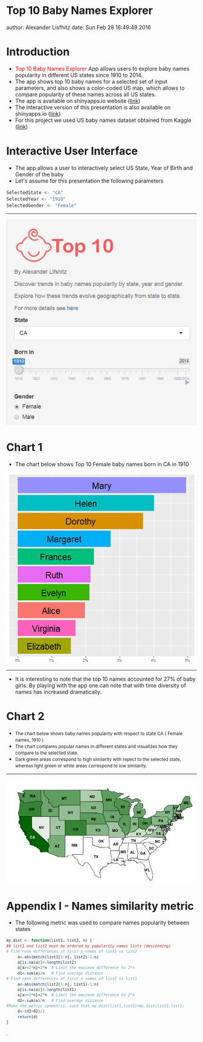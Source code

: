Top 10 Baby Names Explorer
========================================================
author: Alexander Lisfhitz
date: Sun Feb 28 16:49:49 2016


Introduction
========================================================

* <span style="color:red">Top 10 Baby Names Explorer</span> App allows users to explore baby names popularity in different US states since 1910 to 2014.
* The app shows top 10 baby names for a selected set of input parameters, and also shows a color-coded US map, which allows to compare popularity of these names across all US states.
* The app is available on shinyapps.io website ([link](https://datarocks.shinyapps.io/DP-project/))
* The interactive version of this presentation is also available on shinyapps.io ([link](https://datarocks.shinyapps.io/Top10BabyNames/))
* For this project we used US baby names dataset obtained from Kaggle ([link](https://kaggle2.blob.core.windows.net/datasets/13/13/files/StateNames.csv.zip))
 

Interactive User Interface
========================================================

* The app allows a user to interactively select US State, Year of Birth and Gender of the baby
* Let's assume for this presentation the following parameters

```r
SelectedState <- "CA"
SelectedYear <- "1910"
SelectedGender <- "Female"
```

***
![my image](GUI.png)


Chart 1
========================================================
* The chart below shows Top 10 Female baby names born in  CA  in  1910



![plot of chunk unnamed-chunk-3](top10-figure/unnamed-chunk-3-1.png)

***

* It is interesting to note that the top 10 names accounted for 
27% of baby girls. By playing with the app one can note that with time diversity of names has increased dramatically.

Chart 2
========================================================

* <small>The chart below shows baby names popularity with respect to state  CA ( Female names, 1910 )</small>
* <small>The chart compares popular names in different states and visualizes how they compare to the selected state.</small>
* <small>Dark green areas correspond to high similarity with repect to the selected state, whereas light green or white areas correspond to low similarity.</small>

***
![my image](MAP.png)

Appendix I - Names similarity metric
========================================================

* The following metric was used to compare names popularity between states 
<small> 

```r
my.dist <- function(list1, list2, n) {
## list1 and list2 must be ordered by popularity names lists (descending)
# Find rank differences of first n names of list1 vs list2
     a<-abs(match(list1[1:n], list2)-1:n)  
     a[is.na(a)]<-length(list2)
     a[a>=2*n]=2*n  # Limit the maximum difference to 2*n
     d1<-sum(a)/n   # Find average distance
# Find rank differences of first n names of list2 vs list1
     a<-abs(match(list2[1:n], list1)-1:n)
     a[is.na(a)]<-length(list1)
     a[a>=2*n]=2*n  # Limit the maximum difference to 2*n
     d2<-sum(a)/n   # Find average distance
#Make the metric symmetric, such that my.dist(list1,list2)=my.dist(list2,list1)
     d<-(d1+d2)/2   
     return(d)
}
```
.</small>
